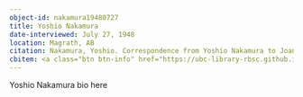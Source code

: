 ```yaml
---
object-id: nakamura19480727
title: Yoshio Nakamura
date-interviewed: July 27, 1948
location: Magrath, AB
citation: Nakamura, Yoshio. Correspondence from Yoshio Nakamura to Joan Gillis. 27 July 1948. RBSC-ARC-1786-02-53. Joan Gillis fonds. University of British Columbia Library Rare Books and Special Collections, Vancouver, Canada.
cbitem: <a class="btn btn-info" href="https://ubc-library-rbsc.github.io/gillis-2021/item.html?id=gillis010">View Item</a>
---
```


Yoshio Nakamura bio here
